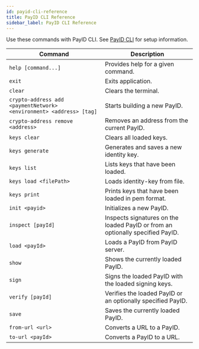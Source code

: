 ```yaml
---
id: payid-cli-reference
title: PayID CLI Reference
sidebar_label: PayID CLI Reference
---
```


Use these commands with PayID CLI. See [PayID CLI](payid-cli) for setup information.

| Command                                                             | Description                                                                    |
| ------------------------------------------------------------------- | ------------------------------------------------------------------------------ |
| `help [command...]`                                                 | Provides help for a given command.                                             |
| `exit`                                                              | Exits application.                                                             |
| `clear`                                                             | Clears the terminal.                                                           |
| `crypto-address add <paymentNetwork> <environment> <address> [tag]` | Starts building a new PayID.                                                   |
| `crypto-address remove <address>`                                   | Removes an address from the current PayID.                                     |
| `keys clear`                                                        | Clears all loaded keys.                                                        |
| `keys generate`                                                     | Generates and saves a new identity key.                                        |
| `keys list`                                                         | Lists keys that have been loaded.                                              |
| `keys load <filePath>`                                              | Loads identity-key from file.                                                  |
| `keys print`                                                        | Prints keys that have been loaded in pem format.                               |
| `init <payid>`                                                      | Initializes a new PayID.                                                       |
| `inspect [payId]`                                                   | Inspects signatures on the loaded PayID or from an optionally specified PayID. |
| `load <payId>`                                                      | Loads a PayID from PayID server.                                               |
| `show`                                                              | Shows the currently loaded PayID.                                              |
| `sign`                                                              | Signs the loaded PayID with the loaded signing keys.                           |
| `verify [payId]`                                                    | Verifies the loaded PayID or an optionally specified PayID.                    |
| `save`                                                              | Saves the currently loaded PayID.                                              |
| `from-url <url>`                                                    | Converts a URL to a PayID.                                                     |
| `to-url <payId>`                                                    | Converts a PayID to a URL.                                                     |
